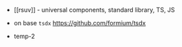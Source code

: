 * [[rsuv]] - universal components, standard library, TS, JS
* on base `tsdx` https://github.com/formium/tsdx

* temp-2
